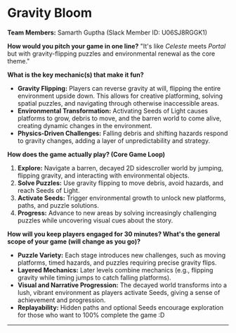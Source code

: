 # Gravity Bloom

**Team Members:** Samarth Guptha  (Slack Member ID: U06SJ8RGGK1)

**How would you pitch your game in one line?**
"It's like *Celeste* meets *Portal* but with gravity-flipping puzzles and environmental renewal as the core theme."

**What is the key mechanic(s) that make it fun?**
- **Gravity Flipping:** Players can reverse gravity at will, flipping the entire environment upside down. This allows for creative platforming, solving spatial puzzles, and navigating through otherwise inaccessible areas.
- **Environmental Transformation:** Activating Seeds of Light causes platforms to grow, debris to move, and the barren world to come alive, creating dynamic changes in the environment.
- **Physics-Driven Challenges:** Falling debris and shifting hazards respond to gravity changes, adding a layer of unpredictability and strategy.

**How does the game actually play? (Core Game Loop)**
1. **Explore:** Navigate a barren, decayed 2D sidescroller world by jumping, flipping gravity, and interacting with environmental objects.
2. **Solve Puzzles:** Use gravity flipping to move debris, avoid hazards, and reach Seeds of Light.
3. **Activate Seeds:** Trigger environmental growth to unlock new platforms, paths, and puzzle solutions.
4. **Progress:** Advance to new areas by solving increasingly challenging puzzles while uncovering visual cues about the story.

**How will you keep players engaged for 30 minutes? What's the general scope of your game (will change as you go)?**
- **Puzzle Variety:** Each stage introduces new challenges, such as moving platforms, timed hazards, and puzzles requiring precise gravity flips.
- **Layered Mechanics:** Later levels combine mechanics (e.g., flipping gravity while timing jumps to catch falling platforms).
- **Visual and Narrative Progression:** The decayed world transforms into a lush, vibrant environment as players activate Seeds, giving a sense of achievement and progression.
- **Replayability:** Hidden paths and optional Seeds encourage exploration for those who want to 100% complete the game :D
---
